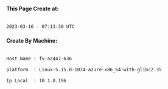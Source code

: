 
   
#### This Page Create at:

```bash

2023-03-16 - 07:13:30 UTC

```

#### Create By Machine:

```bash

Host Name : fv-az447-636

platform  : Linux-5.15.0-1034-azure-x86_64-with-glibc2.35

Ip Local  : 10.1.0.196

```

